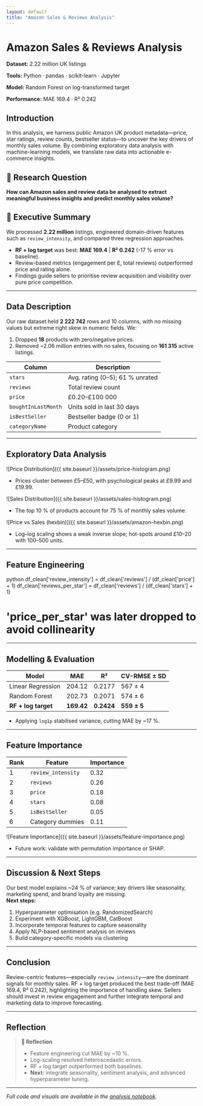 ```yaml
---
layout: default
title: "Amazon Sales & Reviews Analysis"
---
```


# Amazon Sales & Reviews Analysis

<div class="project-card">
  <div class="project-summary">
    <p><strong>Dataset:</strong> 2.22 million UK listings</p>
    <p><strong>Tools:</strong> Python · pandas · scikit-learn · Jupyter</p>
    <p><strong>Model:</strong> Random Forest on log-transformed target</p>
    <p><strong>Performance:</strong> MAE 169.4 · R² 0.242</p>
  </div>
</div>

## Introduction  
<a name="introduction"></a>

In this analysis, we harness public Amazon UK product metadata—price, star ratings, review counts, bestseller status—to uncover the key drivers of monthly sales volume. By combining exploratory data analysis with machine-learning models, we translate raw data into actionable e-commerce insights.

## 📖 Research Question  
<a name="research-question"></a>

**How can Amazon sales and review data be analysed to extract meaningful business insights and predict monthly sales volume?**

## 🚀 Executive Summary  
<a name="executive-summary"></a>

We processed **2.22 million** listings, engineered domain-driven features such as `review_intensity`, and compared three regression approaches.  
- **RF + log target** was best: **MAE 169.4** | **R² 0.242** (-17 % error vs baseline).  
- Review-based metrics (engagement per £, total reviews) outperformed price and rating alone.  
- Findings guide sellers to prioritise review acquisition and visibility over pure price competition.

---

## Data Description  
<a name="data-description"></a>

Our raw dataset held **2 222 742** rows and 10 columns, with no missing values but extreme right skew in numeric fields. We:  
1. Dropped **18** products with zero/negative prices.  
2. Removed ~2.06 million entries with no sales, focusing on **161 315** active listings.  

| Column               | Description                         |
|----------------------|-------------------------------------|
| `stars`              | Avg. rating (0–5); 61 % unrated     |
| `reviews`            | Total review count                  |
| `price`              | £0.20–£100 000                      |
| `boughtInLastMonth`  | Units sold in last 30 days          |
| `isBestSeller`       | Bestseller badge (0 or 1)           |
| `categoryName`       | Product category                    |

---

## Exploratory Data Analysis  
<a name="exploratory-data-analysis"></a>

![Price Distribution]({{ site.baseurl }}/assets/price-histogram.png)  
- Prices cluster between £5–£50, with psychological peaks at £9.99 and £19.99.

![Sales Distribution]({{ site.baseurl }}/assets/sales-histogram.png)  
- The top 10 % of products account for 75 % of monthly sales volume.

![Price vs Sales (hexbin)]({{ site.baseurl }}/assets/amazon-hexbin.png)  
- Log–log scaling shows a weak inverse slope; hot-spots around £10–20 with 100–500 units.

---

## Feature Engineering  
<a name="feature-engineering"></a>

python
df_clean['review_intensity']   = df_clean['reviews'] / (df_clean['price'] + 1)
df_clean['reviews_per_star']   = df_clean['reviews'] / (df_clean['stars'] + 1)
# 'price_per_star' was later dropped to avoid collinearity

---
## Modelling & Evaluation  
<a name="modelling--evaluation"></a>

| Model               | MAE      | R²       | CV-RMSE ± SD |
|---------------------|----------|----------|--------------|
| Linear Regression   | 204.12   | 0.2177   | 567 ± 4      |
| Random Forest       | 202.73   | 0.2071   | 574 ± 6      |
| **RF + log target** | **169.42** | **0.2424** | **559 ± 5** |

- Applying `log1p` stabilised variance, cutting MAE by ~17 %.

---

## Feature Importance  
<a name="feature-importance"></a>

| Rank | Feature            | Importance |
|------|--------------------|------------|
| 1    | `review_intensity` | 0.32       |
| 2    | `reviews`          | 0.26       |
| 3    | `price`            | 0.18       |
| 4    | `stars`            | 0.08       |
| 5    | `isBestSeller`     | 0.05       |
| 6    | Category dummies   | 0.11       |

![Feature Importance]({{ site.baseurl }}/assets/feature-importance.png)  
- Future work: validate with permutation importance or SHAP.

---

## Discussion & Next Steps  
<a name="discussion--next-steps"></a>

Our best model explains ~24 % of variance; key drivers like seasonality, marketing spend, and brand loyalty are missing.  
**Next steps:**  
1. Hyperparameter optimisation (e.g. RandomizedSearch)  
2. Experiment with XGBoost, LightGBM, CatBoost  
3. Incorporate temporal features to capture seasonality  
4. Apply NLP-based sentiment analysis on reviews  
5. Build category-specific models via clustering

---

## Conclusion  
<a name="conclusion"></a>

Review-centric features—especially `review_intensity`—are the dominant signals for monthly sales. RF + log target produced the best trade-off (MAE 169.4, R² 0.242), highlighting the importance of handling skew. Sellers should invest in review engagement and further integrate temporal and marketing data to improve forecasting.

---

## Reflection  
<a name="reflection"></a>

> **📝 Reflection**  
> - Feature engineering cut MAE by ~10 %.  
> - Log-scaling resolved heteroscedastic errors.  
> - RF + log target outperformed both baselines.  
> - **Next:** integrate seasonality, sentiment analysis, and advanced hyperparameter tuning.

---

*Full code and visuals are available in the [analysis notebook](analysis_notebook.ipynb).*

